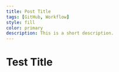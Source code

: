 ```yaml
---
title: Post Title
tags: [GitHub, Workflow]
style: fill
color: primary
description: This is a short description.
---
```


# Test Title
